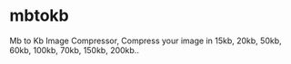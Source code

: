 # mbtokb
Mb to Kb Image Compressor, Compress your image in 15kb, 20kb, 50kb, 60kb, 100kb, 70kb, 150kb, 200kb..
